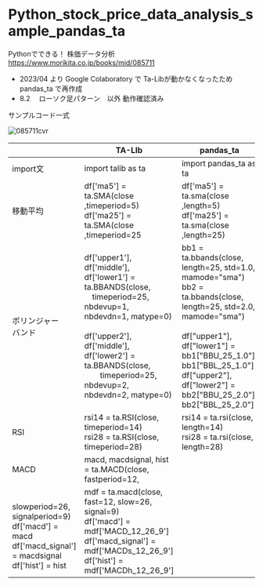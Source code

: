 # Python_stock_price_data_analysis_sample_pandas_ta


Pythonでできる！ 株価データ分析
https://www.morikita.co.jp/books/mid/085711

- 2023/04 より Google Colaboratory で Ta-Libが動かなくなったため pandas_ta で再作成
- 8.2 　ローソク足パターン　以外 動作確認済み

サンプルコード一式

![085711cvr](https://user-images.githubusercontent.com/6063541/213907253-a3718b4d-8a66-49e4-84a2-650789dd73a3.jpg)

|<br>|TA-LIb|pandas_ta|
|--|--|--|
|import文	| import talib as ta	| import pandas_ta as ta |
|移動平均	| df['ma5'] = ta.SMA(close ,timeperiod=5)<br>df['ma25'] = ta.SMA(close ,timeperiod=25	| df['ma5'] = ta.sma(close ,length=5)<br>df['ma25'] = ta.sma(close ,length=25) |
|ボリンジャー<br>バンド | df['upper1'], df['middle'], df['lower1'] = ta.BBANDS(close, <br> 　timeperiod=25, nbdevup=1, nbdevdn=1, matype=0)<br><br>df['upper2'], df['middle'], df['lower2'] = ta.BBANDS(close, <br>　　timeperiod=25, nbdevup=2, nbdevdn=2, matype=0)| bb1 = ta.bbands(close, length=25, std=1.0, mamode="sma")<br>bb2 = ta.bbands(close, length=25, std=2.0, mamode="sma")<br><br>df["upper1"], df["lower1"] = bb1["BBU_25_1.0"], bb1["BBL_25_1.0"]<br>df["upper2"], df["lower2"] = bb2["BBU_25_2.0"], bb2["BBL_25_2.0"] |
|RSI | rsi14 = ta.RSI(close, timeperiod=14)<br>rsi28 = ta.RSI(close, timeperiod=28)| rsi14 = ta.rsi(close, length=14)<br>rsi28 = ta.rsi(close, length=28)|
|MACD | macd, macdsignal, hist = ta.MACD(close, fastperiod=12, 
　　slowperiod=26, signalperiod=9)<br>df['macd'] = macd<br>df['macd_signal'] = macdsignal<br>df['hist'] = hist| mdf = ta.macd(close, fast=12, slow=26, signal=9)<br>df['macd'] = mdf['MACD_12_26_9']<br>df['macd_signal'] = mdf['MACDs_12_26_9']<br>df['hist'] = mdf['MACDh_12_26_9']|
